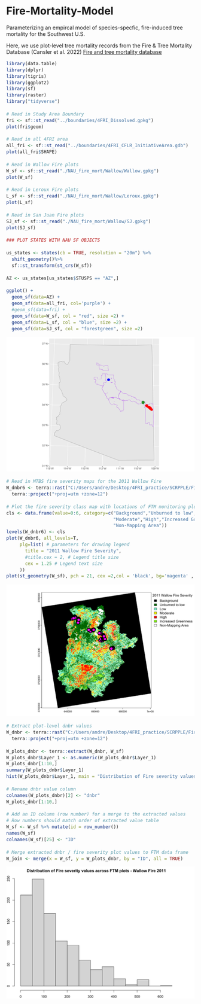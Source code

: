 # Fire-Mortality-Model
Parameterizing an empircal model of species-specfic, fire-induced tree mortality for the Southwest U.S. 

Here, we use plot-level tree mortality records from the Fire & Tree Mortality Database (Cansler et al. 2022) <a href="https://www.fs.usda.gov/rds/archive/catalog/RDS-2020-0001-2">Fire and tree mortality database</a>

``` r
library(data.table)
library(dplyr)
library(tigris)
library(ggplot2)
library(sf)
library(raster)
library("tidyverse")

# Read in Study Area Boundary
fri <- sf::st_read("../boundaries/4FRI_Dissolved.gpkg")
plot(fri$geom)

# Read in all 4FRI area
all_fri <- sf::st_read("../boundaries/4FRI_CFLR_InitiativeArea.gdb")
plot(all_fri$SHAPE)

# Read in Wallow Fire plots
W_sf <- sf::st_read("./NAU_fire_mort/Wallow/Wallow.gpkg")
plot(W_sf)

# Read in Leroux Fire plots 
L_sf <- sf::st_read("./NAU_fire_mort/Wallow/Leroux.gpkg")
plot(L_sf)

# Read in San Juan Fire plots
SJ_sf <- sf::st_read("./NAU_fire_mort/Wallow/SJ.gpkg")
plot(SJ_sf)

### PLOT STATES WITH NAU SF OBJECTS

us_states <- states(cb = TRUE, resolution = "20m") %>%
  shift_geometry()%>%
  sf::st_transform(st_crs(W_sf))

AZ <- us_states[us_states$STUSPS == "AZ",]

ggplot() +
  geom_sf(data=AZ) +
  geom_sf(data=all_fri, col='purple') +
  #geom_sf(data=fri) +
  geom_sf(data=W_sf, col = "red", size =2) +
  geom_sf(data=L_sf, col = "blue", size =2) +
  geom_sf(data=SJ_sf, col = "forestgreen", size =2)

```
![](imgs/StudyArea.svg)<!-- -->

```r
# Read in MTBS fire severity maps for the 2011 Wallow Fire
W_dnbr6 <- terra::rast("C:/Users/andre/Desktop/4FRI_practice/SCRPPLE/FireDataBundles/2011/az3360210944920110529_20110514_20120524_dnbr6.tif") %>%
  terra::project("+proj=utm +zone=12")

# Plot the fire severity class map with locations of FTM monitoring plots 
cls <- data.frame(value=0:6, category=c("Background","Unburned to low","Low",
                                        "Moderate","High","Increased Greenness",
                                        "Non-Mapping Area"))
levels(W_dnbr6) <- cls
plot(W_dnbr6, all_levels=T,
     plg=list( # parameters for drawing legend
       title = "2011 Wallow Fire Severity",
       #title.cex = 2, # Legend title size
       cex = 1.25 # Legend text size
     ))
plot(st_geometry(W_sf), pch = 21, cex =2,col = 'black', bg='magenta' , lwd=3, add = T)

```

![](imgs/WallowFireSev_withPlots.svg)<!-- -->

```r
# Extract plot-level dnbr values 
W_dnbr <- terra::rast("C:/Users/andre/Desktop/4FRI_practice/SCRPPLE/FireDataBundles/2011/az3360210944920110529_20110514_20120524_dnbr.tif")%>%
  terra::project("+proj=utm +zone=12")

W_plots_dnbr <- terra::extract(W_dnbr, W_sf)
W_plots_dnbr$Layer_1 <- as.numeric(W_plots_dnbr$Layer_1)
W_plots_dnbr[1:10,]
summary(W_plots_dnbr$Layer_1)
hist(W_plots_dnbr$Layer_1, main = "Distribution of Fire severity values across FTM plots - Wallow Fire 2011")

# Rename dnbr value column
colnames(W_plots_dnbr)[2] <- "dnbr"
W_plots_dnbr[1:10,]

# Add an ID column (row number) for a merge to the extracted values
# Row numbers should match order of extracted value table 
W_sf <- W_sf %>% mutate(id = row_number())
names(W_sf)
colnames(W_sf)[25] <- "ID"

# Merge extracted dnbr / fire severity plot values to FTM data frame 
W_join <- merge(x = W_sf, y = W_plots_dnbr, by = "ID", all = TRUE)

```
![](imgs/WallowFIre_Plots_Histogram.svg)<!-- -->
